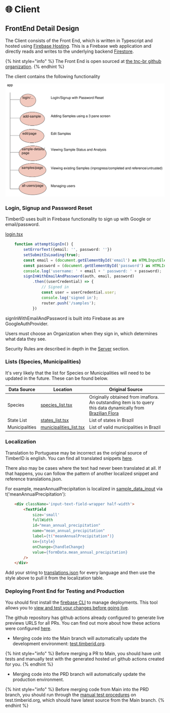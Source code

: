# 🌐 Client

## FrontEnd Detail Design

The Client consists of the Front End, which is written in Typescript and hosted using [Firebase Hosting](https://firebase.google.com/docs/hosting). This is a Firebase web application and directly reads and writes to the underlying backend [Firestore](https://firebase.google.com/docs/firestore).

{% hint style="info" %}
The Front End is open sourced at [the tnc-br github organization](https://github.com/tnc-br/ddf-sample-tracking/tree/main).
{% endhint %}

The client contains the following functionality

<img src="../../.gitbook/assets/file.excalidraw.svg" alt="" class="gitbook-drawing">

### Login, Signup and Password Reset

TimberID uses built in Firebase functionality to sign up with Google or email/password.

[login.tsx](https://github.com/tnc-br/ddf-sample-tracking/blob/main/sample\_tracking/app/login/login.tsx#L30C1-L42C15)

```typescript
    function attemptSignIn() {
        setErrorText({email: '', password: ''})
        setSubmitIsLoading(true);
        const email = (document.getElementById('email') as HTMLInputElement).value;
        const password = (document.getElementById('password') as HTMLInputElement).value;
        console.log('username: ' + email + ' password: ' + password);
        signInWithEmailAndPassword(auth, email, password)
            .then((userCredential) => {
                // Signed in 
                const user = userCredential.user;
                console.log('signed in');
                router.push('/samples');
            })
```

signInWithEmailAndPassword is built into Firebase as are GoogleAuthProvider.

Users must choose an Organization when they sign in, which determines what data they see.

Security Rules are described in depth in the [Server](server.md) section.

### Lists (Species, Municipalities)

It's very likely that the list for Species or Municipalities will need to be updated in the future.  These can be found below.

| Data Source    | Location                                                                                                                          | Original Source                                                                                                                                      |
| -------------- | --------------------------------------------------------------------------------------------------------------------------------- | ---------------------------------------------------------------------------------------------------------------------------------------------------- |
| Species        | [species\_list.tsx](https://github.com/tnc-br/ddf-sample-tracking/blob/main/sample\_tracking/app/species\_list.tsx)               | Originally obtained from imaflora. An outstanding item is to query this data dynamically from [Brazilian Flora](https://servicos.jbrj.gov.br/flora/) |
| State List     | [states\_list.tsx](https://github.com/tnc-br/ddf-sample-tracking/blob/main/sample\_tracking/app/states\_list.tsx)                 | List of states in Brazil                                                                                                                             |
| Municipalities | [municipalities\_list.tsx](https://github.com/tnc-br/ddf-sample-tracking/blob/main/sample\_tracking/app/municipalities\_list.tsx) | List of valid municipalities in Brazil                                                                                                               |

### Localization

Translation to Portuguese may be incorrect as the original source of TimberID is english. You can find all translated snippets [here](https://github.com/tnc-br/ddf-sample-tracking/blob/main/sample\_tracking/app/i18n/locales/pt/translations.json).

There also may be cases where the text had never been translated at all. If that happens, you can follow the pattern of another localized snippet and reference translations.json.

For example, meanAnnualPrecipitation is localized in [sample\_data\_input](https://github.com/tnc-br/ddf-sample-tracking/blob/main/sample\_tracking/app/sample\_data\_input.tsx#L655) via t('meanAnnualPrecipitation'):

```html
    <div className='input-text-field-wrapper half-width'>
        <TextField
            size='small'
            fullWidth
            id="mean_annual_precipitation"
            name="mean_annual_precipitation"
            label={t('meanAnnualPrecipitation')}
            sx={style}
            onChange={handleChange}
            value={formData.mean_annual_precipitation}
        />
    </div>
```

Add your string to [translations.json](https://github.com/tnc-br/ddf-sample-tracking/blob/main/sample\_tracking/app/i18n/locales/pt/translations.json) for every language and then use the style above to pull it from the localization table.

### Deploying Front End for Testing and Production

You should first install the [firebase CLI](https://firebase.google.com/docs/hosting#implementation\_path) to manage deployments.  This tool allows you to [view and test your changes before going live](https://firebase.google.com/docs/hosting/test-preview-deploy).

The github repository has github actions already configured to generate live previews URLS for all PRs.  You can find out more about how these actions were configured [here](https://firebase.google.com/docs/hosting/github-integration#set-up).

* Merging code into the Main branch will automatically update the development environment: [test.timberid.org](https://test.timberid.org).

{% hint style="info" %}
Before merging a PR to Main, you should have unit tests and manually test with the generated hosted url github actions created for you.
{% endhint %}

* Merging code into the PRD branch will automatically update the production environment.&#x20;

{% hint style="info" %}
Before merging code from Main into the PRD branch, you should run through the [manual test procedures](../test-procedure-for-production-release.md) on test.timberid.org, which should have latest source from the Main branch.
{% endhint %}

